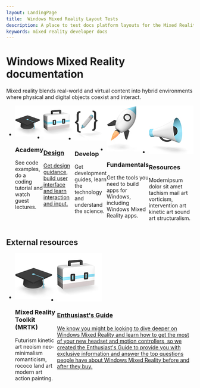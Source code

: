 ```yaml
---
layout: LandingPage
title:  Windows Mixed Reality Layout Tests
description: A place to test docs platform layouts for the Mixed Reality docs.
keywords: mixed reality developer docs 
---
```


# Windows Mixed Reality documentation

Mixed reality blends real-world and virtual content into hybrid environments where physical and digital objects coexist and interact.

<ul id="cardtypes-W" class="cardsW panelContent" style="display: flex; margin-top: 0px;">
                            <li>
                                    <div class="cardSize">
                                        <div class="cardPadding">
                                            <div class="card">
                                                <div class="cardImageOuter">
                                                    <div class="cardImage">
                                                        <img src="images/AcademyIcon.jpg" alt="Academy icon">
                                                    </div>
                                                </div>
                                                <div class="cardText">
                                                    <h3 class="x-hidden-focus">Academy</h3>
                                                  <p>See code examples, do a coding tutorial and watch guest lectures.</p>
                                                </div>
                                            </div>
                                        </div>
                                    </div>
                            </li>
                            <li>
                                  <a href="DesignLanding.md" title="Design documentation" data-linktype="absolute-path">
                                    <div class="cardSize">
                                        <div class="cardPadding">
                                            <div class="card">
                                                <div class="cardImageOuter">
                                                    <div class="cardImage">
                                                        <img src="images/DesignIcon.jpg" alt="Design icon">
                                                    </div>
                                                </div>
                                                <div class="cardText">
                                                    <h3>Design</h3>
                                                    <p>Get design guidance, build user interface and learn interaction and input.</p>
                                                </div>
                                            </div>
                                        </div>
                                    </div>
                               </a>
                            </li>
                            <li>
                              <div class="cardSize">
                                  <div class="cardPadding">
                                      <div class="card">
                                          <div class="cardImageOuter">
                                              <div class="cardImage">
                                                  <img src="images/DevelopIcon.jpg" alt="Develop icon">
                                              </div>
                                          </div>
                                          <div class="cardText">
                                              <h3>Develop</h3>
                                              <p>Get development guides, learn the technology and understand the science.</p>
                                          </div>
                                      </div>
                                  </div>
                              </div>
                            </li>
                            <li>
                              <div class="cardSize">
                                  <div class="cardPadding">
                                      <div class="card">
                                          <div class="cardImageOuter">
                                              <div class="cardImage">
                                                  <img src="images/GetStartedIcon.jpg" alt="Get started icon" />
                                              </div>
                                          </div>
                                          <div class="cardText">
                                              <h3>Fundamentals</h3>
                                              <p>Get the tools you need to build apps for Windows, including Windows Mixed Reality apps.</p>
                                          </div>
                                      </div>
                                  </div>
                              </div>
                            </li>
                             <li>
                                    <div class="cardSize">
                                        <div class="cardPadding">
                                            <div class="card">
                                                <div class="cardImageOuter">
                                                    <div class="cardImage">
                                                        <img src="images/WhatsNewIcon.jpg" alt="Resources Icon">
                                                    </div>
                                                </div>
                                                <div class="cardText">
                                                    <h3>Resources</h3>
                                                  <p>Modernipsum dolor sit amet tachism mail art vorticism, intervention art kinetic art sound art structuralism.</p>
                                                </div>
                                            </div>
                                        </div>
                                    </div>
                            </li>
 </ul>


<h2>External resources</h2>

<ul id="cardtypes-E" class="cardsE panelContent" style="display: flex; margin-top: 0px;">
                            <li>
                                    <div class="cardSize">
                                        <div class="cardPadding">
                                            <div class="card">
                                                <div class="cardImageOuter">
                                                    <div class="cardImage">
                                                        <img src="images/AcademyIcon.jpg" alt="Academy icon">
                                                    </div>
                                                </div>
                                                <div class="cardText">
                                                    <h3 class="x-hidden-focus">Mixed Reality Toolkit (MRTK)</h3>
                                                  <p>Futurism kinetic art neoism neo-minimalism romanticism, rococo land art modern art action painting.</p>
                                                </div>
                                            </div>
                                        </div>
                                    </div>
                            </li>
                            <li>
                                  <a href="DesignLanding.md" title="Design documentation" data-linktype="absolute-path">
                                    <div class="cardSize">
                                        <div class="cardPadding">
                                            <div class="card">
                                                <div class="cardImageOuter">
                                                    <div class="cardImage">
                                                        <img src="images/DesignIcon.jpg" alt="Design icon">
                                                    </div>
                                                </div>
                                                <div class="cardText">
                                                    <h3>Enthusiast's Guide</h3>
                                                    <p>We know you might be looking to dive deeper on Windows Mixed Reality and learn how to get the most of your new headset and motion controllers, so we created the Enthusiast's Guide to provide you with exclusive information and answer the top questions people have about Windows Mixed Reality before and after they buy.</p>
                                                </div>
                                            </div>
                                        </div>
                                    </div>
                               </a>
                            </li>
</ul>
